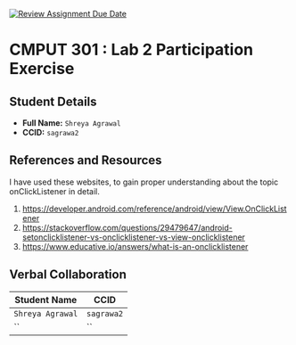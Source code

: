 [![Review Assignment Due Date](https://classroom.github.com/assets/deadline-readme-button-22041afd0340ce965d47ae6ef1cefeee28c7c493a6346c4f15d667ab976d596c.svg)](https://classroom.github.com/a/4btn9xaF)
# CMPUT 301 : Lab 2 Participation Exercise

## Student Details

- **Full Name:** `Shreya Agrawal`
- **CCID:** `sagrawa2`

## References and Resources
I have used these websites, to gain proper understanding about the topic onClickListener in detail. 
1. https://developer.android.com/reference/android/view/View.OnClickListener
2. https://stackoverflow.com/questions/29479647/android-setonclicklistener-vs-onclicklistener-vs-view-onclicklistener
3. https://www.educative.io/answers/what-is-an-onclicklistener
   

## Verbal Collaboration

| Student Name | CCID      |
| ------------ | --------- |
| `Shreya Agrawal`    | `sagrawa2` |
| `` | ``  |
